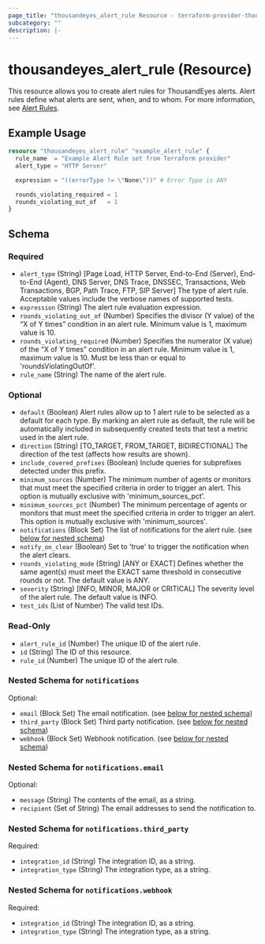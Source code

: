 ```yaml
---
page_title: "thousandeyes_alert_rule Resource - terraform-provider-thousandeyes"
subcategory: ""
description: |-
---
```


# thousandeyes_alert_rule (Resource)

This resource allows you to create alert rules for ThousandEyes alerts. Alert rules define what alerts are sent, when, and to whom. For more information, see [Alert Rules](https://docs.thousandeyes.com/product-documentation/alerts#rule-configuration).

## Example Usage

```terraform
resource "thousandeyes_alert_rule" "example_alert_rule" {
  rule_name  = "Example Alert Rule set from Terraform provider"
  alert_type = "HTTP Server"

  expression = "((errorType != \"None\"))" # Error Type is ANY

  rounds_violating_required = 1
  rounds_violating_out_of   = 1
}
```

<!-- schema generated by tfplugindocs -->
## Schema

### Required

- `alert_type` (String) [Page Load, HTTP Server, End-to-End (Server), End-to-End (Agent), DNS Server, DNS Trace, DNSSEC, Transactions, Web Transactions, BGP, Path Trace, FTP, SIP Server] The type of alert rule. Acceptable values include the verbose names of supported tests.
- `expression` (String) The alert rule evaluation expression.
- `rounds_violating_out_of` (Number) Specifies the divisor (Y value) of the “X of Y times” condition in an alert rule.  Minimum value is 1, maximum value is 10.
- `rounds_violating_required` (Number) Specifies the numerator (X value) of the “X of Y times” condition in an alert rule.  Minimum value is 1, maximum value is 10. Must be less than or equal to 'roundsViolatingOutOf'.
- `rule_name` (String) The name of the alert rule.

### Optional

- `default` (Boolean) Alert rules allow up to 1 alert rule to be selected as a default for each type. By marking an alert rule as default, the rule will be automatically included in subsequently created tests that test a metric used in the alert rule.
- `direction` (String) [TO_TARGET, FROM_TARGET, BIDIRECTIONAL] The direction of the test (affects how results are shown).
- `include_covered_prefixes` (Boolean) Include queries for subprefixes detected under this prefix.
- `minimum_sources` (Number) The minimum number of agents or monitors that must meet the specified criteria in order to trigger an alert. This option is mutually exclusive with 'minimum_sources_pct'.
- `minimum_sources_pct` (Number) The minimum percentage of agents or monitors that must meet the specified criteria in order to trigger an alert. This option is mutually exclusive with 'minimum_sources'.
- `notifications` (Block Set) The list of notifications for the alert rule. (see [below for nested schema](#nestedblock--notifications))
- `notify_on_clear` (Boolean) Set to 'true' to trigger the notification when the alert clears.
- `rounds_violating_mode` (String) [ANY or EXACT] Defines whether the same agent(s) must meet the EXACT same threshold in consecutive rounds or not. The default value is ANY.
- `severity` (String) [INFO, MINOR, MAJOR or CRITICAL] The severity level of the alert rule. The default value is INFO.
- `test_ids` (List of Number) The valid test IDs.

### Read-Only

- `alert_rule_id` (Number) The unique ID of the alert rule.
- `id` (String) The ID of this resource.
- `rule_id` (Number) The unique ID of the alert rule.

<a id="nestedblock--notifications"></a>
### Nested Schema for `notifications`

Optional:

- `email` (Block Set) The email notification. (see [below for nested schema](#nestedblock--notifications--email))
- `third_party` (Block Set) Third party notification. (see [below for nested schema](#nestedblock--notifications--third_party))
- `webhook` (Block Set) Webhook notification. (see [below for nested schema](#nestedblock--notifications--webhook))

<a id="nestedblock--notifications--email"></a>
### Nested Schema for `notifications.email`

Optional:

- `message` (String) The contents of the email, as a string.
- `recipient` (Set of String) The email addresses to send the notification to.


<a id="nestedblock--notifications--third_party"></a>
### Nested Schema for `notifications.third_party`

Required:

- `integration_id` (String) The integration ID, as a string.
- `integration_type` (String) The integration type, as a string.

<a id="nestedblock--notifications--webhook"></a>
### Nested Schema for `notifications.webhook`

Required:

- `integration_id` (String) The integration ID, as a string.
- `integration_type` (String) The integration type, as a string.
